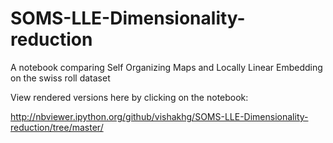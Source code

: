 # SOMS-LLE-Dimensionality-reduction
A notebook comparing Self Organizing Maps and Locally Linear Embedding on the swiss roll dataset


View rendered versions here by clicking on the notebook:

http://nbviewer.ipython.org/github/vishakhg/SOMS-LLE-Dimensionality-reduction/tree/master/
